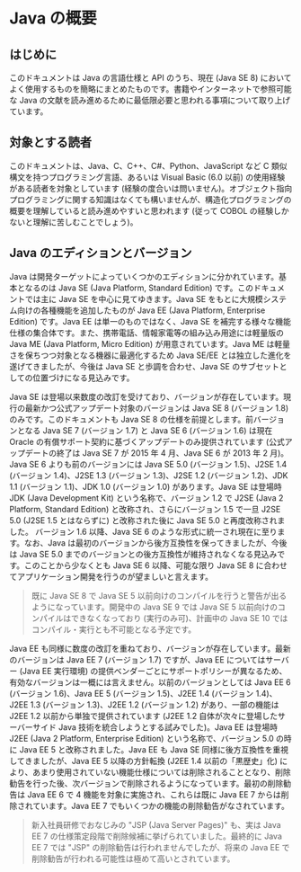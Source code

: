 # Java の概要

## はじめに

このドキュメントは Java の言語仕様と API のうち、現在 (Java SE 8) においてよく使用するものを簡略にまとめたものです。書籍やインターネットで参照可能な Java の文献を読み進めるために最低限必要と思われる事項について取り上げています。

## 対象とする読者

このドキュメントは、Java、C、C++、C#、Python、JavaScript など C 類似構文を持つプログラミング言語、あるいは Visual Basic (6.0 以前) の使用経験がある読者を対象としています (経験の度合いは問いません)。オブジェクト指向プログラミングに関する知識はなくても構いませんが、構造化プログラミングの概要を理解していると読み進めやすいと思われます (従って COBOL の経験しかないと理解に苦しむことでしょう)。

## Java のエディションとバージョン

Java は開発ターゲットによっていくつかのエディションに分かれています。基本となるのは Java SE (Java Platform, Standard Edition) です。このドキュメントでは主に Java SE を中心に見てゆきます。Java SE をもとに大規模システム向けの各種機能を追加したものが Java EE (Java Platform, Enterprise Edition) です。Java EE は単一のものではなく、Java SE を補完する様々な機能仕様の集合体です。また、携帯電話、情報家電等の組み込み用途には軽量版の Java ME (Java Platform, Micro Edition) が用意されています。Java ME は軽量さを保ちつつ対象となる機器に最適化するため Java SE/EE とは独立した進化を遂げてきましたが、今後は Java SE と歩調を合わせ、Java SE のサブセットとしての位置づけになる見込みです。

Java SE は登場以来数度の改訂を受けており、バージョンが存在しています。現行の最新かつ公式アップデート対象のバージョンは Java SE 8 (バージョン 1.8) のみです。このドキュメントも Java SE 8 の仕様を前提とします。前バージョンとなる Java SE 7 (バージョン 1.7) と Java SE 6 (バージョン 1.6) は現在 Oracle の有償サポート契約に基づくアップデートのみ提供されています (公式アップデートの終了は Java SE 7 が 2015 年 4 月、Java SE 6 が 2013 年 2 月)。Java SE 6 よりも前のバージョンには Java SE 5.0 (バージョン 1.5)、J2SE 1.4 (バージョン 1.4)、J2SE 1.3 (バージョン 1.3)、J2SE 1.2 (バージョン 1.2)、JDK 1.1 (バージョン 1.1)、JDK 1.0 (バージョン 1.0) があります。Java SE は登場時 JDK (Java Development Kit) という名称で、バージョン 1.2 で J2SE (Java 2 Platform, Standard Edition) と改称され、さらにバージョン 1.5 で一旦 J2SE 5.0 (J2SE 1.5 とはならずに) と改称された後に Java SE 5.0 と再度改称されました。 バージョン 1.6 以降、Java SE 6 のような形式に統一され現在に至ります。なお、Java は最初のバージョンから後方互換性を保ってきましたが、今後は Java SE 5.0 までのバージョンとの後方互換性が維持されなくなる見込みです。このことから少なくとも Java SE 6 以降、可能な限り Java SE 8 に合わせてアプリケーション開発を行うのが望ましいと言えます。

>既に Java SE 8 で Java SE 5 以前向けのコンパイルを行うと警告が出るようになっています。開発中の Java SE 9 では Java SE 5 以前向けのコンパイルはできなくなっており (実行のみ可)、計画中の Java SE 10 ではコンパイル・実行とも不可能となる予定です。

Java EE も同様に数度の改訂を重ねており、バージョンが存在しています。最新のバージョンは Java EE 7 (バージョン 1.7) ですが、Java EE についてはサーバー (Java EE 実行環境) の提供ベンダーごとにサポートポリシーが異なるため、有効なバージョンは一概には言えません。以前のバージョンとしては Java EE 6 (バージョン 1.6)、Java EE 5 (バージョン 1.5)、J2EE 1.4 (バージョン 1.4)、J2EE 1.3 (バージョン 1.3)、J2EE 1.2 (バージョン 1.2) があり、一部の機能は J2EE 1.2 以前から単独で提供されています (J2EE 1.2 自体が次々に登場したサーバーサイド Java 技術を統合しようとする試みでした)。Java EE は登場時 J2EE (Java 2 Platform, Enterprise Edition) という名称で、バージョン 5.0 の時に Java EE 5 と改称されました。Java EE も Java SE 同様に後方互換性を重視してきましたが、Java EE 5 以降の方針転換 (J2EE 1.4 以前の「黒歴史」化) により、あまり使用されていない機能仕様については削除されることとなり、削除勧告を行った後、次バージョンで削除されるようになっています。最初の削除勧告は Java EE 6 で 4 機能を対象に実施され、これらは既に Java EE 7 からは削除されています。Java EE 7 でもいくつかの機能の削除勧告がなされています。

>新入社員研修でおなじみの "JSP (Java Server Pages)" も、実は Java EE 7 の仕様策定段階で削除候補に挙げられていました。最終的に Java EE 7 では "JSP" の削除勧告は行われませんでしたが、将来の Java EE で削除勧告が行われる可能性は極めて高いとされています。
